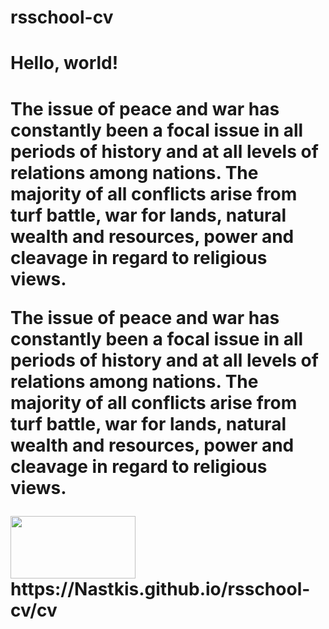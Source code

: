 # rsschool-cv

<h1>Hello, world!<h1>
<p>The issue of peace and war has constantly been a focal issue in all periods of history and at all levels of relations among nations. The majority of all conflicts arise from turf battle, war for lands, natural wealth and resources, power and cleavage in regard to religious views.</p>
<p>The issue of peace and war has constantly been a focal issue in all periods of history and at all levels of relations among nations. The majority of all conflicts arise from turf battle, war for lands, natural wealth and resources, power and cleavage in regard to religious views.</p>
<img src="https://sebweo.com/wp-content/uploads/2019/06/landshaft-bernskikh-alp-v-yasniy-den_thumb.jpg" width="200px" height="100px">
https://Nastkis.github.io/rsschool-cv/cv
